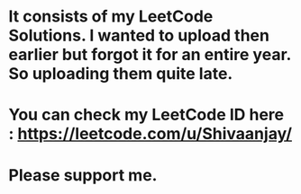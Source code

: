 # It consists of my LeetCode Solutions. I wanted to upload then earlier but forgot it for an entire year. So uploading them quite late.

# You can check my LeetCode ID here : https://leetcode.com/u/Shivaanjay/

# Please support me.
